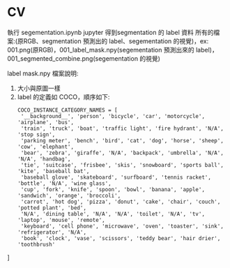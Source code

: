 # CV
執行 segementation.ipynb jupyter
得到segmentation 的 label 資料 
所有的檔案:(原RGB、segmentation 預測出的 label、segementation 的視覺)，ex:
001.png(原RGB)，001_label_mask.npy(segementation 預測出來的 label)，001_segmented_combine.png(segementation 的視覺)

label mask.npy 檔案說明:
1. 大小與原圖一樣
2. label 的定義如 COCO，順序如下:
   ```
   COCO_INSTANCE_CATEGORY_NAMES = [
    '__background__', 'person', 'bicycle', 'car', 'motorcycle', 'airplane', 'bus',
    'train', 'truck', 'boat', 'traffic light', 'fire hydrant', 'N/A', 'stop sign',
    'parking meter', 'bench', 'bird', 'cat', 'dog', 'horse', 'sheep', 'cow', 'elephant',
    'bear', 'zebra', 'giraffe', 'N/A', 'backpack', 'umbrella', 'N/A', 'N/A', 'handbag',
    'tie', 'suitcase', 'frisbee', 'skis', 'snowboard', 'sports ball', 'kite', 'baseball bat',
    'baseball glove', 'skateboard', 'surfboard', 'tennis racket', 'bottle', 'N/A', 'wine glass',
    'cup', 'fork', 'knife', 'spoon', 'bowl', 'banana', 'apple', 'sandwich', 'orange', 'broccoli',
    'carrot', 'hot dog', 'pizza', 'donut', 'cake', 'chair', 'couch', 'potted plant', 'bed',
    'N/A', 'dining table', 'N/A', 'N/A', 'toilet', 'N/A', 'tv', 'laptop', 'mouse', 'remote',
    'keyboard', 'cell phone', 'microwave', 'oven', 'toaster', 'sink', 'refrigerator', 'N/A',
    'book', 'clock', 'vase', 'scissors', 'teddy bear', 'hair drier', 'toothbrush'
]
```
